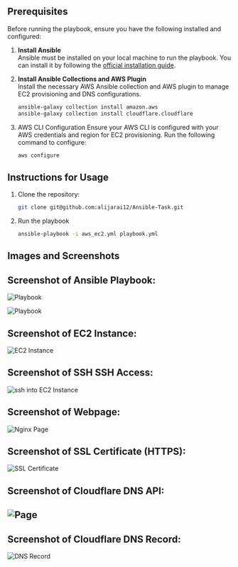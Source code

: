 
## Prerequisites

Before running the playbook, ensure you have the following installed and configured:

1. **Install Ansible**  
   Ansible must be installed on your local machine to run the playbook. You can install it by following the [official installation guide](https://docs.ansible.com/ansible/latest/installation_guide/index.html).

2. **Install Ansible Collections and AWS Plugin**  
   Install the necessary AWS Ansible collection and AWS plugin to manage EC2 provisioning and DNS configurations.
   ```bash
   ansible-galaxy collection install amazon.aws
   ansible-galaxy collection install cloudflare.cloudflare

3. AWS CLI Configuration
   Ensure your AWS CLI is configured with your AWS credentials and region for EC2 provisioning. Run the following command to configure:
   ```bash
   aws configure


## Instructions for Usage

1. Clone the repository:
   ```bash
   git clone git@github.com:alijarai12/Ansible-Task.git

2. Run the playbook
   ```bash
   ansible-playbook -i aws_ec2.yml playbook.yml


## Images and Screenshots

## Screenshot of Ansible Playbook:

![Playbook](image/playbook1.png)

![Playbook](image/playbook2.png)

## Screenshot of EC2 Instance:

![EC2 Instance](image/ec2.png)

## Screenshot of SSH SSH Access:

![ssh into EC2 Instance](image/ssh-to-ec2.png)


## Screenshot of Webpage:

![Nginx Page](image/nginx.png)

## Screenshot of SSL Certificate (HTTPS):

![SSL Certificate](image/ssl.png)

## Screenshot of Cloudflare DNS API:

## ![Page](image/cloudfare-token.png)

## Screenshot of Cloudflare DNS Record:

![DNS Record](image/dns-record.png)

